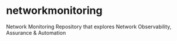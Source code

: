 # networkmonitoring
Network Monitoring Repository that explores Network Observability, Assurance &amp; Automation
